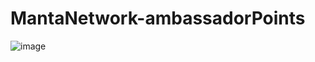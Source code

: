 # MantaNetwork-ambassadorPoints

![image](https://user-images.githubusercontent.com/82648558/149663941-217d4291-6773-4130-9df3-d57653cfdbc7.png)
